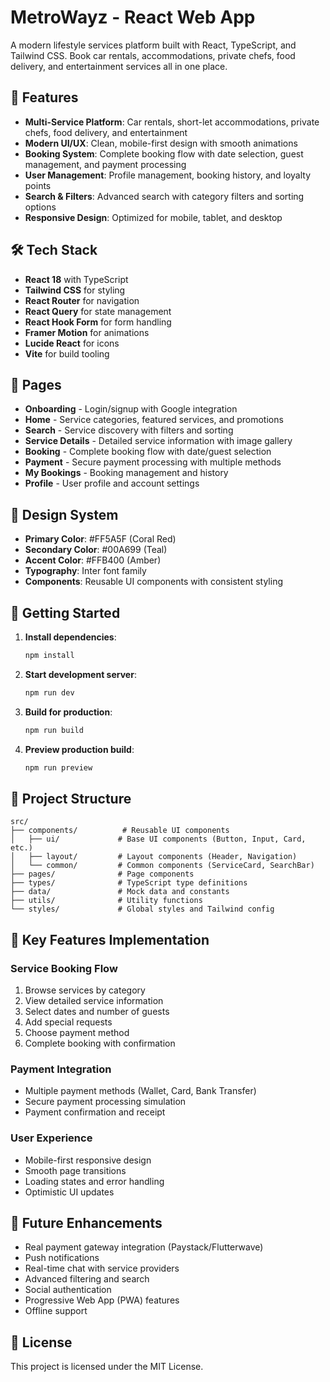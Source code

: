 # MetroWayz - React Web App

A modern lifestyle services platform built with React, TypeScript, and Tailwind CSS. Book car rentals, accommodations, private chefs, food delivery, and entertainment services all in one place.

## 🚀 Features

- **Multi-Service Platform**: Car rentals, short-let accommodations, private chefs, food delivery, and entertainment
- **Modern UI/UX**: Clean, mobile-first design with smooth animations
- **Booking System**: Complete booking flow with date selection, guest management, and payment processing
- **User Management**: Profile management, booking history, and loyalty points
- **Search & Filters**: Advanced search with category filters and sorting options
- **Responsive Design**: Optimized for mobile, tablet, and desktop

## 🛠️ Tech Stack

- **React 18** with TypeScript
- **Tailwind CSS** for styling
- **React Router** for navigation
- **React Query** for state management
- **React Hook Form** for form handling
- **Framer Motion** for animations
- **Lucide React** for icons
- **Vite** for build tooling

## 📱 Pages

- **Onboarding** - Login/signup with Google integration
- **Home** - Service categories, featured services, and promotions
- **Search** - Service discovery with filters and sorting
- **Service Details** - Detailed service information with image gallery
- **Booking** - Complete booking flow with date/guest selection
- **Payment** - Secure payment processing with multiple methods
- **My Bookings** - Booking management and history
- **Profile** - User profile and account settings

## 🎨 Design System

- **Primary Color**: #FF5A5F (Coral Red)
- **Secondary Color**: #00A699 (Teal)
- **Accent Color**: #FFB400 (Amber)
- **Typography**: Inter font family
- **Components**: Reusable UI components with consistent styling

## 🚀 Getting Started

1. **Install dependencies**:
   ```bash
   npm install
   ```

2. **Start development server**:
   ```bash
   npm run dev
   ```

3. **Build for production**:
   ```bash
   npm run build
   ```

4. **Preview production build**:
   ```bash
   npm run preview
   ```

## 📁 Project Structure

```
src/
├── components/          # Reusable UI components
│   ├── ui/             # Base UI components (Button, Input, Card, etc.)
│   ├── layout/         # Layout components (Header, Navigation)
│   └── common/         # Common components (ServiceCard, SearchBar)
├── pages/              # Page components
├── types/              # TypeScript type definitions
├── data/               # Mock data and constants
├── utils/              # Utility functions
└── styles/             # Global styles and Tailwind config
```

## 🔧 Key Features Implementation

### Service Booking Flow
1. Browse services by category
2. View detailed service information
3. Select dates and number of guests
4. Add special requests
5. Choose payment method
6. Complete booking with confirmation

### Payment Integration
- Multiple payment methods (Wallet, Card, Bank Transfer)
- Secure payment processing simulation
- Payment confirmation and receipt

### User Experience
- Mobile-first responsive design
- Smooth page transitions
- Loading states and error handling
- Optimistic UI updates

## 🎯 Future Enhancements

- Real payment gateway integration (Paystack/Flutterwave)
- Push notifications
- Real-time chat with service providers
- Advanced filtering and search
- Social authentication
- Progressive Web App (PWA) features
- Offline support

## 📄 License

This project is licensed under the MIT License.
